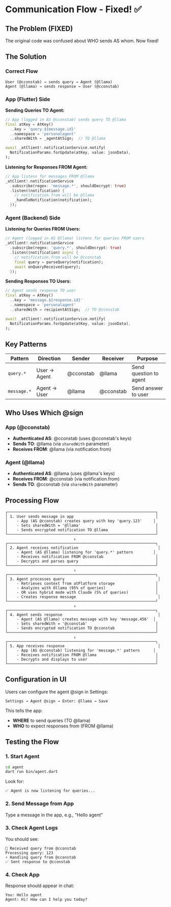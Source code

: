 # Communication Flow - Fixed! ✅

## The Problem (FIXED)
The original code was confused about WHO sends AS whom. Now fixed!

## The Solution

### Correct Flow
```
User (@cconstab) → sends query → Agent (@llama)
Agent (@llama) → sends response → User (@cconstab)
```

### App (Flutter) Side

**Sending Queries TO Agent:**
```dart
// App (logged in AS @cconstab) sends query TO @llama
final atKey = AtKey()
  ..key = 'query.${message.id}'
  ..namespace = 'personalagent'
  ..sharedWith = _agentAtSign;  // TO @llama

await _atClient!.notificationService.notify(
  NotificationParams.forUpdate(atKey, value: jsonData),
);
```

**Listening for Responses FROM Agent:**
```dart
// App listens for messages FROM @llama
_atClient!.notificationService
  .subscribe(regex: 'message.*', shouldDecrypt: true)
  .listen((notification) {
    // notification.from will be @llama
    _handleNotification(notification);
  });
```

### Agent (Backend) Side

**Listening for Queries FROM Users:**
```dart
// Agent (logged in AS @llama) listens for queries FROM users
_atClient!.notificationService
  .subscribe(regex: 'query.*', shouldDecrypt: true)
  .listen((notification) async {
    // notification.from will be @cconstab
    final query = parseQuery(notification);
    await onQueryReceived(query);
  });
```

**Sending Responses TO Users:**
```dart
// Agent sends response TO user
final atKey = AtKey()
  ..key = 'message.${response.id}'
  ..namespace = 'personalagent'
  ..sharedWith = recipientAtSign;  // TO @cconstab

await _atClient!.notificationService.notify(
  NotificationParams.forUpdate(atKey, value: jsonData),
);
```

## Key Patterns

| Pattern | Direction | Sender | Receiver | Purpose |
|---------|-----------|--------|----------|---------|
| `query.*` | User → Agent | @cconstab | @llama | Send question to agent |
| `message.*` | Agent → User | @llama | @cconstab | Send answer to user |

## Who Uses Which @sign

### App (@cconstab)
- **Authenticated AS**: @cconstab (uses @cconstab's keys)
- **Sends TO**: @llama (via `sharedWith` parameter)
- **Receives FROM**: @llama (via notification.from)

### Agent (@llama)
- **Authenticated AS**: @llama (uses @llama's keys)
- **Receives FROM**: @cconstab (via notification.from)
- **Sends TO**: @cconstab (via `sharedWith` parameter)

## Processing Flow

```
┌─────────────────────────────────────────────────────────────────┐
│ 1. User sends message in app                                    │
│    - App (AS @cconstab) creates query with key 'query.123'     │
│    - Sets sharedWith = '@llama'                                 │
│    - Sends encrypted notification TO @llama                     │
└─────────────────────────────────────────────────────────────────┘
                              ↓
┌─────────────────────────────────────────────────────────────────┐
│ 2. Agent receives notification                                   │
│    - Agent (AS @llama) listening for 'query.*' pattern         │
│    - Receives notification FROM @cconstab                       │
│    - Decrypts and parses query                                  │
└─────────────────────────────────────────────────────────────────┘
                              ↓
┌─────────────────────────────────────────────────────────────────┐
│ 3. Agent processes query                                         │
│    - Retrieves context from atPlatform storage                  │
│    - Analyzes with Ollama (95% of queries)                      │
│    - OR uses hybrid mode with Claude (5% of queries)            │
│    - Creates response message                                    │
└─────────────────────────────────────────────────────────────────┘
                              ↓
┌─────────────────────────────────────────────────────────────────┐
│ 4. Agent sends response                                          │
│    - Agent (AS @llama) creates message with key 'message.456'  │
│    - Sets sharedWith = '@cconstab'                              │
│    - Sends encrypted notification TO @cconstab                  │
└─────────────────────────────────────────────────────────────────┘
                              ↓
┌─────────────────────────────────────────────────────────────────┐
│ 5. App receives response                                         │
│    - App (AS @cconstab) listening for 'message.*' pattern      │
│    - Receives notification FROM @llama                          │
│    - Decrypts and displays to user                              │
└─────────────────────────────────────────────────────────────────┘
```

## Configuration in UI

Users can configure the agent @sign in Settings:
```
Settings → Agent @sign → Enter: @llama → Save
```

This tells the app:
- **WHERE** to send queries (TO @llama)
- **WHO** to expect responses from (FROM @llama)

## Testing the Flow

### 1. Start Agent
```bash
cd agent
dart run bin/agent.dart
```

Look for:
```
✅ Agent is now listening for queries...
```

### 2. Send Message from App
Type a message in the app, e.g., "Hello agent"

### 3. Check Agent Logs
You should see:
```
📨 Received query from @cconstab
Processing query: 123
⚡ Handling query from @cconstab
✅ Sent response to @cconstab
```

### 4. Check App
Response should appear in chat:
```
You: Hello agent
Agent: Hi! How can I help you today?
```
